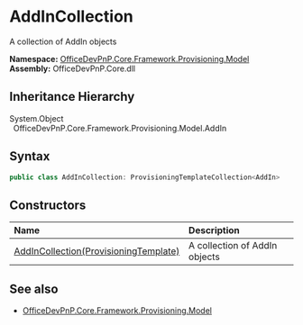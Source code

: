 # AddInCollection
 A collection of AddIn objects   

**Namespace:** [OfficeDevPnP.Core.Framework.Provisioning.Model](OfficeDevPnP.Core.Framework.Provisioning.Model.md)  
**Assembly:** OfficeDevPnP.Core.dll  
## Inheritance Hierarchy
System.Object  
&ensp;OfficeDevPnP.Core.Framework.Provisioning.Model.AddIn  
## Syntax
```C#
public class AddInCollection: ProvisioningTemplateCollection<AddIn>
```
## Constructors
|**Name**|**Description**|
|:-----|:-----|
| [AddInCollection(ProvisioningTemplate)](OfficeDevPnP.Core.Framework.Provisioning.Model.AddInCollection.ctor1.md) |  A collection of AddIn objects 
## See also
- [OfficeDevPnP.Core.Framework.Provisioning.Model](OfficeDevPnP.Core.Framework.Provisioning.Model.md)
